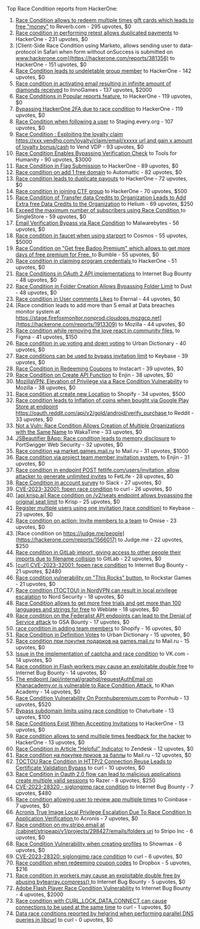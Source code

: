 Top Race Condition reports from HackerOne:

1. [Race Condition allows to redeem multiple times gift cards which leads to free "money"](https://hackerone.com/reports/759247) to Reverb.com - 295 upvotes, $0
2. [Race condition in performing retest allows duplicated payments](https://hackerone.com/reports/429026) to HackerOne - 231 upvotes, $0
3. [Client-Side Race Condition using Marketo, allows sending user to data-protocol in Safari when form without onSuccess is submitted on www.hackerone.com](https://hackerone.com/reports/381356) to HackerOne - 151 upvotes, $0
4. [Race Condition leads to undeletable group member](https://hackerone.com/reports/604534) to HackerOne - 142 upvotes, $0
5. [Race condition in activating email resulting in infinite amount of diamonds received](https://hackerone.com/reports/509629) to InnoGames - 137 upvotes, $2000
6. [Race Conditions in Popular reports feature.](https://hackerone.com/reports/146845) to HackerOne - 119 upvotes, $0
7. [Bypassing HackerOne 2FA due to race condition](https://hackerone.com/reports/2598548) to HackerOne - 119 upvotes, $0
8. [Race Condition when following a user](https://hackerone.com/reports/927384) to Staging.every.org - 107 upvotes, $0
9. [Race Condition : Exploiting the loyalty claim https://xxx.vendhq.com/loyalty/claim/email/xxxxx url and gain x amount of loyalty bonus/cash](https://hackerone.com/reports/331940) to Vend VDP - 93 upvotes, $0
10. [Race Condition Enables Bypassing Verification Check](https://hackerone.com/reports/2110030) to Tools for Humanity - 90 upvotes, $3000
11. [Race Condition in Flag Submission](https://hackerone.com/reports/454949) to HackerOne - 89 upvotes, $0
12. [Race condition on add 1 free domain](https://hackerone.com/reports/2616045) to Automattic - 82 upvotes, $0
13. [Race condition leads to duplicate payouts](https://hackerone.com/reports/220445) to HackerOne - 72 upvotes, $0
14. [Race condition in joining CTF group](https://hackerone.com/reports/1540969) to HackerOne - 70 upvotes, $500
15. [Race Condition of Transfer data Credits to Organization Leads to Add Extra free Data Credits to the Organization](https://hackerone.com/reports/974892) to Helium - 69 upvotes, $250
16. [Exceed the maximum number of subscribers using Race Condition ](https://hackerone.com/reports/3221185) to SingleStore - 59 upvotes, $0
17. [Email Verification Bypass via Race Condition](https://hackerone.com/reports/3020733) to Malwarebytes - 56 upvotes, $0
18. [Race condition in faucet when using starport](https://hackerone.com/reports/1438052) to Cosmos - 55 upvotes, $5000
19. [Race Condition on "Get free Badoo Premium" which allows to get more days of free premium for Free. ](https://hackerone.com/reports/1037430) to Bumble - 55 upvotes, $0
20. [Race condition in claiming program credentials ](https://hackerone.com/reports/488985) to HackerOne - 51 upvotes, $0
21. [Race Conditions in OAuth 2 API implementations](https://hackerone.com/reports/55140) to Internet Bug Bounty - 48 upvotes, $0
22. [Race Condition in Folder Creation Allows Bypassing Folder Limit](https://hackerone.com/reports/3104355) to Dust - 48 upvotes, $0
23. [Race condition in User comments  Likes](https://hackerone.com/reports/1409913) to Eternal - 44 upvotes, $0
24. [Race condition leads to add more than 5 email at Data breaches monitor system at https://stage.firefoxmonitor.nonprod.cloudops.mozgcp.net](https://hackerone.com/reports/1913309) to Mozilla - 44 upvotes, $0
25. [Race condition while removing the love react in community files.](https://hackerone.com/reports/996141) to Figma - 41 upvotes, $150
26. [Race condition in up voting and down voting](https://hackerone.com/reports/183837) to Urban Dictionary - 40 upvotes, $0
27. [Race conditions can be used to bypass invitation limit](https://hackerone.com/reports/115007) to Keybase - 39 upvotes, $0
28. [Race Condition in Redeeming Coupons](https://hackerone.com/reports/157996) to Instacart - 39 upvotes, $0
29. [Race Condition on Create API Function](https://hackerone.com/reports/2682392) to Enjin - 38 upvotes, $0
30. [MozillaVPN: Elevation of Privilege via a Race Condition Vulnerability](https://hackerone.com/reports/2261577) to Mozilla - 38 upvotes, $0
31. [Race condition at create new Location](https://hackerone.com/reports/413759) to Shopify - 34 upvotes, $500
32. [Race condition leads to Inflation of coins when bought via Google Play Store at endpoint https://oauth.reddit.com/api/v2/gold/android/verify_purchase ](https://hackerone.com/reports/801743) to Reddit - 33 upvotes, $0
33. [Not a Vuln: Race Condition Allows Creation of Multiple Organizations with the Same Name](https://hackerone.com/reports/3248712) to WakaTime - 33 upvotes, $0
34. [JSBeautifier BApp: Race condition leads to memory disclosure](https://hackerone.com/reports/187134) to PortSwigger Web Security - 32 upvotes, $0
35. [Race condition на market.games.mail.ru](https://hackerone.com/reports/317557) to Mail.ru - 31 upvotes, $1000
36. [Race condition via project team member invitation system.](https://hackerone.com/reports/1108291) to Enjin - 31 upvotes, $0
37. [Race condition in endpoint POST fetlife.com/users/invitation, allow attacker to generate unlimited invites](https://hackerone.com/reports/1460373) to FetLife - 28 upvotes, $0
38. [Race Condition in account survey](https://hackerone.com/reports/165570) to Slack - 27 upvotes, $0
39. [CVE-2023-32001: fopen race condition](https://hackerone.com/reports/2039870) to curl - 26 upvotes, $0
40. [[api.krisp.ai] Race condition on /v2/seats endpoint allows bypassing the original seat limit](https://hackerone.com/reports/1418419) to Krisp - 25 upvotes, $0
41. [Register multiple users using one invitation (race condition)](https://hackerone.com/reports/148609) to Keybase - 23 upvotes, $0
42. [Race condition on action: Invite members to a team](https://hackerone.com/reports/1285538) to Omise - 23 upvotes, $0
43. [Race condition on https://judge.me/people](https://hackerone.com/reports/1566017) to Judge.me  - 22 upvotes, $250
44. [Race condition in GitLab import, giving access to other people their imports due to filename collision](https://hackerone.com/reports/214028) to GitLab - 22 upvotes, $0
45. [[curl] CVE-2023-32001: fopen race condition](https://hackerone.com/reports/2078571) to Internet Bug Bounty - 21 upvotes, $2480
46. [Race condition vulnerability on "This Rocks" button.](https://hackerone.com/reports/474021) to Rockstar Games - 21 upvotes, $0
47. [Race condition (TOCTOU) in NordVPN can result in local privilege escalation](https://hackerone.com/reports/768110) to Nord Security - 18 upvotes, $0
48. [Race Condition allows to get more free trials and get more than 100 languages and strings for free](https://hackerone.com/reports/1087188) to Weblate - 18 upvotes, $0
49. [Race condition on the Federalist API endpoints can lead to the Denial of Service attack](https://hackerone.com/reports/249319) to GSA Bounty - 17 upvotes, $0
50. [race condition in adding team members](https://hackerone.com/reports/176127) to Shopify - 16 upvotes, $0
51. [Race Condition in Definition Votes](https://hackerone.com/reports/152717) to Urban Dictionary - 15 upvotes, $0
52. [Race condition при покупке подарков на games.mail.ru](https://hackerone.com/reports/685432) to Mail.ru - 15 upvotes, $0
53. [Issue in the implementation of captcha and race condition](https://hackerone.com/reports/67562) to VK.com - 14 upvotes, $0
54. [Race condition in Flash workers may cause an exploitabl​e double free](https://hackerone.com/reports/37240) to Internet Bug Bounty - 14 upvotes, $0
55. [The endpoint /api/internal/graphql/requestAuthEmail on Khanacademy.or is vulnerable to Race Condition Attack.](https://hackerone.com/reports/1293377) to Khan Academy - 14 upvotes, $0
56. [Race Condition Vulnerability On Pornhubpremium.com](https://hackerone.com/reports/183624) to Pornhub - 13 upvotes, $520
57. [Bypass subdomain limits using race condition](https://hackerone.com/reports/395351) to Chaturbate - 13 upvotes, $100
58. [Race Conditions Exist When Accepting Invitations](https://hackerone.com/reports/119354) to HackerOne - 13 upvotes, $0
59. [Race condition allows to send multiple times feedback for the hacker](https://hackerone.com/reports/1132171) to HackerOne - 13 upvotes, $0
60. [Race Condition in Article "Helpful" Indicator](https://hackerone.com/reports/109485) to Zendesk - 12 upvotes, $0
61. [Race condition на покупке призов за баллы](https://hackerone.com/reports/700833) to Mail.ru - 12 upvotes, $0
62. [TOCTOU Race Condition in HTTP/2 Connection Reuse Leads to Certificate Validation Bypass](https://hackerone.com/reports/3335085) to curl - 10 upvotes, $0
63. [Race Condition in Oauth 2.0 flow can lead to malicious applications create multiple valid sessions](https://hackerone.com/reports/699112) to Razer - 8 upvotes, $250
64. [ CVE-2023-28320 - siglongjmp race condition](https://hackerone.com/reports/1990421) to Internet Bug Bounty - 7 upvotes, $480
65. [Race condition allowing user to review app multiple times](https://hackerone.com/reports/106360) to Coinbase - 7 upvotes, $0
66. [Acronis True Image Local Privilege Escalation Due To Race Condition In Application Verification ](https://hackerone.com/reports/1251464) to Acronis - 7 upvotes, $0
67. [Race condition on my.stripo.email at /cabinet/stripeapi/v1/projects/298427/emails/folders uri](https://hackerone.com/reports/994051) to Stripo Inc - 6 upvotes, $0
68. [Race Condition Vulnerability when creating profiles](https://hackerone.com/reports/1428690) to Showmax - 6 upvotes, $0
69. [CVE-2023-28320: siglongjmp race condition](https://hackerone.com/reports/1929597) to curl - 6 upvotes, $0
70. [Race condition when redeeming coupon codes](https://hackerone.com/reports/59179) to Dropbox - 5 upvotes, $216
71. [Race condition in workers may cause an exploitable double free by abusing bytearray.compress()  ](https://hackerone.com/reports/47227) to Internet Bug Bounty - 5 upvotes, $0
72. [Adobe Flash Player Race Condition Vulnerability](https://hackerone.com/reports/119657) to Internet Bug Bounty - 4 upvotes, $2000
73. [Race condition with CURL_LOCK_DATA_CONNECT can cause connections to be used at the same time](https://hackerone.com/reports/724134) to curl - 1 upvotes, $0
74. [Data race conditions reported by helgrind when performing parallel DNS queries in libcurl](https://hackerone.com/reports/1019457) to curl - 0 upvotes, $0

